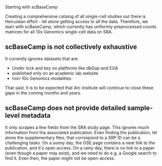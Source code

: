 Starting with scBaseCamp


Creating a comprehensive catalog of all single-cell studies out there is Herculean effort - let alone getting access to all the data.
Therefore, we start with scBaseCamp, which currently has uniformly preprocessed counts matrices for all 10x Genomics single-cell data on SRA.


## scBaseCamp is not collectively exhaustive

It currently ignores datasets that are:
* Under lock and key on platforms like dbGap and EGA
* published only on an academic lab website
* non-10x Genomics modalities

That said, it is to be expected that Arc Institute will continue to close these gaps in the coming months and years.


## scBaseCamp does not provide detailed sample-level metadata

It only scrapes a few fields from the SRA study page.
This ignores much information from the associated publication.
Even finding the publication, let alone the supplementary files, that correspond to a SRP ID can be a challenging tasks.
On a sunny day, the GSE page contains a neat link to the publication, and it's open access.
On a rainy day, there is no link to a paper (even though a paper may exist), and we need to do e.g. a Google search to find it.
Even then, the paper might not be open-access.

